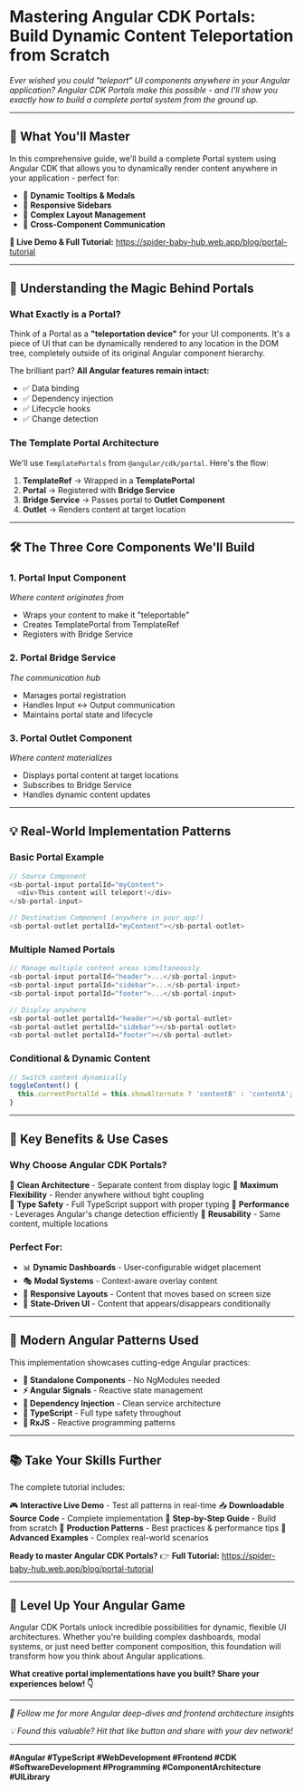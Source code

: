 # Mastering Angular CDK Portals: Build Dynamic Content Teleportation from Scratch

*Ever wished you could "teleport" UI components anywhere in your Angular application? Angular CDK Portals make this possible - and I'll show you exactly how to build a complete portal system from the ground up.*

---

## 🚀 What You'll Master

In this comprehensive guide, we'll build a complete Portal system using Angular CDK that allows you to dynamically render content anywhere in your application - perfect for:

- 🎯 **Dynamic Tooltips & Modals**
- 📱 **Responsive Sidebars** 
- 🎨 **Complex Layout Management**
- 🔄 **Cross-Component Communication**

**🔗 Live Demo & Full Tutorial:** https://spider-baby-hub.web.app/blog/portal-tutorial

---

## 🧠 Understanding the Magic Behind Portals

### What Exactly is a Portal?

Think of a Portal as a **"teleportation device"** for your UI components. It's a piece of UI that can be dynamically rendered to any location in the DOM tree, completely outside of its original Angular component hierarchy.

The brilliant part? **All Angular features remain intact:**
- ✅ Data binding
- ✅ Dependency injection  
- ✅ Lifecycle hooks
- ✅ Change detection

### The Template Portal Architecture

We'll use `TemplatePortals` from `@angular/cdk/portal`. Here's the flow:

1. **TemplateRef** → Wrapped in a **TemplatePortal**
2. **Portal** → Registered with **Bridge Service**
3. **Bridge Service** → Passes portal to **Outlet Component** 
4. **Outlet** → Renders content at target location

---

## 🛠️ The Three Core Components We'll Build

### 1. **Portal Input Component**
*Where content originates from*
- Wraps your content to make it "teleportable"
- Creates TemplatePortal from TemplateRef
- Registers with Bridge Service

### 2. **Portal Bridge Service** 
*The communication hub*
- Manages portal registration
- Handles Input ↔ Output communication
- Maintains portal state and lifecycle

### 3. **Portal Outlet Component**
*Where content materializes*
- Displays portal content at target locations
- Subscribes to Bridge Service
- Handles dynamic content updates

---

## 💡 Real-World Implementation Patterns

### Basic Portal Example
```typescript
// Source Component
<sb-portal-input portalId="myContent">
  <div>This content will teleport!</div>
</sb-portal-input>

// Destination Component (anywhere in your app!)
<sb-portal-outlet portalId="myContent"></sb-portal-outlet>
```

### Multiple Named Portals
```typescript
// Manage multiple content areas simultaneously
<sb-portal-input portalId="header">...</sb-portal-input>
<sb-portal-input portalId="sidebar">...</sb-portal-input>
<sb-portal-input portalId="footer">...</sb-portal-input>

// Display anywhere
<sb-portal-outlet portalId="header"></sb-portal-outlet>
<sb-portal-outlet portalId="sidebar"></sb-portal-outlet>
<sb-portal-outlet portalId="footer"></sb-portal-outlet>
```

### Conditional & Dynamic Content
```typescript
// Switch content dynamically
toggleContent() {
  this.currentPortalId = this.showAlternate ? 'contentB' : 'contentA';
}
```

---

## 🎯 Key Benefits & Use Cases

### Why Choose Angular CDK Portals?

🔹 **Clean Architecture** - Separate content from display logic
🔹 **Maximum Flexibility** - Render anywhere without tight coupling  
🔹 **Type Safety** - Full TypeScript support with proper typing
🔹 **Performance** - Leverages Angular's change detection efficiently
🔹 **Reusability** - Same content, multiple locations

### Perfect For:
- 📊 **Dynamic Dashboards** - User-configurable widget placement
- 🎭 **Modal Systems** - Context-aware overlay content
- 📱 **Responsive Layouts** - Content that moves based on screen size
- 🔄 **State-Driven UI** - Content that appears/disappears conditionally

---

## 🚀 Modern Angular Patterns Used

This implementation showcases cutting-edge Angular practices:

- **🎯 Standalone Components** - No NgModules needed
- **⚡ Angular Signals** - Reactive state management
- **🔧 Dependency Injection** - Clean service architecture  
- **📝 TypeScript** - Full type safety throughout
- **🔄 RxJS** - Reactive programming patterns

---

## 📚 Take Your Skills Further

The complete tutorial includes:

🎮 **Interactive Live Demo** - Test all patterns in real-time
📥 **Downloadable Source Code** - Complete implementation
📖 **Step-by-Step Guide** - Build from scratch
🎯 **Production Patterns** - Best practices & performance tips
🔧 **Advanced Examples** - Complex real-world scenarios

**Ready to master Angular CDK Portals?**
👉 **Full Tutorial:** https://spider-baby-hub.web.app/blog/portal-tutorial

---

## 🎉 Level Up Your Angular Game

Angular CDK Portals unlock incredible possibilities for dynamic, flexible UI architectures. Whether you're building complex dashboards, modal systems, or just need better component composition, this foundation will transform how you think about Angular applications.

**What creative portal implementations have you built? Share your experiences below! 👇**

---

*🔔 Follow me for more Angular deep-dives and frontend architecture insights*

*💡 Found this valuable? Hit that like button and share with your dev network!*

---

**#Angular #TypeScript #WebDevelopment #Frontend #CDK #SoftwareDevelopment #Programming #ComponentArchitecture #UILibrary**
